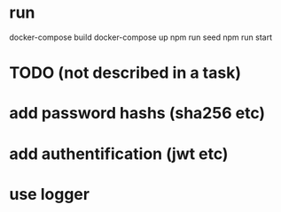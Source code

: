 # run
docker-compose build
docker-compose up
npm run seed
npm run start

# TODO (not described in a task)
# add password hashs (sha256 etc)
# add authentification (jwt etc)
# use logger
